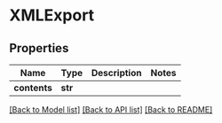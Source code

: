 # XMLExport


## Properties

Name | Type | Description | Notes
------------ | ------------- | ------------- | -------------
**contents** | **str** |  | 

[[Back to Model list]](../#documentation-for-models) [[Back to API list]](../#documentation-for-api-endpoints) [[Back to README]](../)



